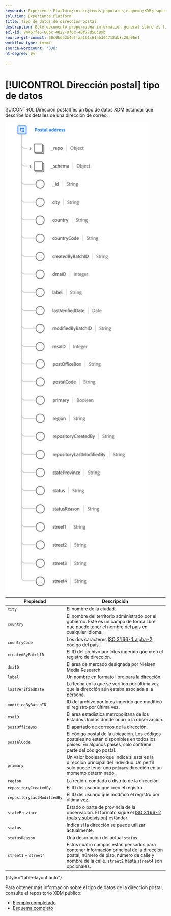 ```yaml
---
keywords: Experience Platform;inicio;temas populares;esquema;XDM;esquemas;esquemas;dirección;xdm:address;tipo de datos;tipo de datos;tipo de datos;
solution: Experience Platform
title: Tipo de datos de dirección postal
description: Este documento proporciona información general sobre el tipo de datos XDM de la dirección postal.
exl-id: 94457fe5-80bc-4822-9f6c-48f77d56c89b
source-git-commit: 60c0bd62b4effaa161c61ab304718ab8c20a06e1
workflow-type: tm+mt
source-wordcount: '338'
ht-degree: 0%

---
```


# [!UICONTROL Dirección postal] tipo de datos

[!UICONTROL Dirección postal] es un tipo de datos XDM estándar que describe los detalles de una dirección de correo.

<img src="../images/data-types/postal-address.png" width="450" /><br />

| Propiedad | Descripción |
| --- | --- |
| `city` | El nombre de la ciudad. |
| `country` | El nombre del territorio administrado por el gobierno. Este es un campo de forma libre que puede tener el nombre del país en cualquier idioma. |
| `countryCode` | Los dos caracteres <a href="https://datahub.io/core/country-list">ISO 3166-1 alpha-2</a> código del país. |
| `createdByBatchID` | El ID del archivo por lotes ingerido que creó el registro de dirección. |
| `dmaID` | El área de mercado designada por Nielsen Media Research. |
| `label` | Un nombre en formato libre para la dirección. |
| `lastVerifiedDate` | La fecha en la que se verificó por última vez que la dirección aún estaba asociada a la persona. |
| `modifiedByBatchID` | ID del archivo por lotes ingerido que modificó el registro por última vez. |
| `msaID` | El área estadística metropolitana de los Estados Unidos donde ocurrió la observación. |
| `postOfficeBox` | El apartado de correos de la dirección. |
| `postalCode` | El código postal de la ubicación. Los códigos postales no están disponibles en todos los países. En algunos países, solo contiene parte del código postal. |
| `primary` | Un valor booleano que indica si esta es la dirección principal del individuo. Un perfil solo puede tener uno `primary` dirección en un momento determinado. |
| `region` | La región, condado o distrito de la dirección. |
| `repositoryCreatedBy` | El ID del usuario que creó el registro. |
| `repositoryLastModifiedBy` | El ID del usuario que modificó el registro por última vez. |
| `stateProvince` | Estado o parte de provincia de la observación. El formato sigue el [ISO 3166-2 (país y subdivisión)](https://www.unece.org/cefact/locode/subdivisions.html) estándar. |
| `status` | Indica si la dirección se puede utilizar actualmente. |
| `statusReason` | Una descripción del actual `status`. |
| `street1` - `street4` | Estos cuatro campos están pensados para contener información principal de la dirección postal, número de piso, número de calle y nombre de la calle. `street2` hasta `street4` son opcionales. |

{style="table-layout:auto"}

Para obtener más información sobre el tipo de datos de la dirección postal, consulte el repositorio XDM público:

* [Ejemplo completado](https://github.com/adobe/xdm/blob/master/components/datatypes/demographic/address.example.1.json)
* [Esquema completo](https://github.com/adobe/xdm/blob/master/components/datatypes/demographic/address.schema.json)
